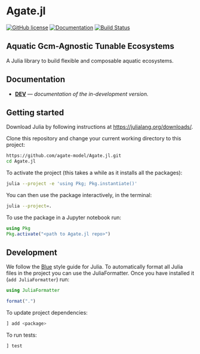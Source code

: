 # Agate.jl

[![GitHub license](https://img.shields.io/badge/license-MIT-blue.svg)](https://github.com/agate-model/Agate.jl/blob/main/LICENSE)
[![Documentation](https://img.shields.io/badge/docs-dev-blue)](https://agate-model.github.io/Agate.jl/dev/)
[![Build Status](https://github.com/agate-model/AGATE.jl/actions/workflows/CI.yml/badge.svg?branch=main)](https://github.com/agate-model/Agate.jl/actions/workflows/CI.yml?query=branch%3Amain)

## Aquatic Gcm-Agnostic Tunable Ecosystems

A Julia library to build flexible and composable aquatic ecosystems.

## Documentation

  - [**DEV**](https://agate-model.github.io/Agate.jl/dev/) — *documentation of the in-development version.*

## Getting started

Download Julia by following instructions at https://julialang.org/downloads/.

Clone this repository and change your current working directory to this project:

```bash
https://github.com/agate-model/Agate.jl.git
cd Agate.jl
```

To activate the project (this takes a while as it installs all the packages):

```bash
julia --project -e 'using Pkg; Pkg.instantiate()'
```
You can then use the package interactively, in the terminal:

```bash
julia --project=.
```

To use the package in a Jupyter notebook run:

```Julia
using Pkg
Pkg.activate("<path to Agate.jl repo>")
```

## Development

We follow the [Blue](https://github.com/JuliaDiff/BlueStyle) style guide for Julia. To automatically format all Julia files in the project you can use the JuliaFormatter. Once you have installed it (`add JuliaFormatter`) run:

```Julia
using JuliaFormatter

format(".")
```

To update project dependencies:

```Julia
] add <package>
```

To run tests:

```Julia
] test
```
